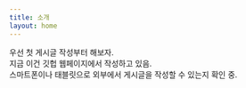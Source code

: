 ```yaml
---
title: 소개
layout: home
---
```


우선 첫 게시글 작성부터 해보자.   
지금 이건 깃헙 웹페이지에서 작성하고 있음.   
스마트폰이나 태블릿으로 외부에서 게시글을 작성할 수 있는지 확인 중.   
